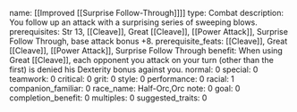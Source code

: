 name: [[Improved [[Surprise Follow-Through]]]]
type: Combat
description: You follow up an attack with a surprising series of sweeping blows.
prerequisites: Str 13, [[Cleave]], Great [[Cleave]], [[Power Attack]], Surprise Follow Through, base attack bonus +8.
prerequisite_feats: [[Cleave]], Great [[Cleave]], [[Power Attack]], Surprise Follow Through
benefit: When using Great [[Cleave]], each opponent you attack on your turn (other than the first) is denied his Dexterity bonus against you.
normal: 0
special: 0
teamwork: 0
critical: 0
grit: 0
style: 0
performance: 0
racial: 1
companion_familiar: 0
race_name: Half-Orc,Orc
note: 0
goal: 0
completion_benefit: 0
multiples: 0
suggested_traits: 0
